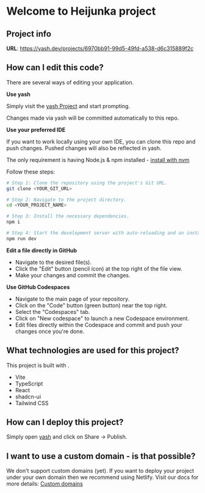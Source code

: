 # Welcome to Heijunka project

## Project info

**URL**: https://yash.dev/projects/6970bb91-99d5-49fd-a538-d6c315889f2c

## How can I edit this code?

There are several ways of editing your application.

**Use yash**

Simply visit the [yash Project](https://yash.dev/projects/6970bb91-99d5-49fd-a538-d6c315889f2c) and start prompting.

Changes made via yash will be committed automatically to this repo.

**Use your preferred IDE**

If you want to work locally using your own IDE, you can clone this repo and push changes. Pushed changes will also be reflected in yash.

The only requirement is having Node.js & npm installed - [install with nvm](https://github.com/nvm-sh/nvm#installing-and-updating)

Follow these steps:

```sh
# Step 1: Clone the repository using the project's Git URL.
git clone <YOUR_GIT_URL>

# Step 2: Navigate to the project directory.
cd <YOUR_PROJECT_NAME>

# Step 3: Install the necessary dependencies.
npm i

# Step 4: Start the development server with auto-reloading and an instant preview.
npm run dev
```

**Edit a file directly in GitHub**

- Navigate to the desired file(s).
- Click the "Edit" button (pencil icon) at the top right of the file view.
- Make your changes and commit the changes.

**Use GitHub Codespaces**

- Navigate to the main page of your repository.
- Click on the "Code" button (green button) near the top right.
- Select the "Codespaces" tab.
- Click on "New codespace" to launch a new Codespace environment.
- Edit files directly within the Codespace and commit and push your changes once you're done.

## What technologies are used for this project?

This project is built with .

- Vite
- TypeScript
- React
- shadcn-ui
- Tailwind CSS

## How can I deploy this project?

Simply open [yash](https://yash.dev/projects/6970bb91-99d5-49fd-a538-d6c315889f2c) and click on Share -> Publish.

## I want to use a custom domain - is that possible?

We don't support custom domains (yet). If you want to deploy your project under your own domain then we recommend using Netlify. Visit our docs for more details: [Custom domains](https://docs.yash.dev/tips-tricks/custom-domain/)
